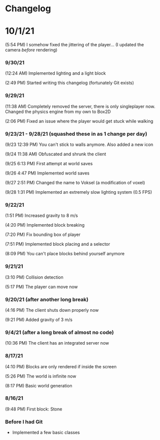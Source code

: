 # Changelog

# 10/1/21
(5:54 PM) I somehow fixed the jittering of the player... (I updated the camera *before* rendering)

### 9/30/21
(12:24 AM) Implemented lighting and a light block

(2:49 PM) Started writing this changelog (fortunately Git exists)

### 9/29/21
(11:38 AM) Completely removed the server, there is only singleplayer now. Changed the physics engine from my own to Box2D

(2:06 PM) Fixed an issue where the player would get stuck while walking

### 9/23/21 - 9/28/21 (squashed these in as 1 change per day)
(9/23 12:39 PM) You can't stick to walls anymore. Also added a new icon

(9/24 11:38 AM) Obfuscated and shrunk the client

(9/25 6:13 PM) First attempt at world saves

(9/26 4:47 PM) Implemented world saves

(9/27 2:51 PM) Changed the name to Voksel (a modification of voxel)

(9/28 1:31 PM) Implemented an extremely slow lighting system (0.5 FPS)

### 9/22/21
(1:51 PM) Increased gravity to 8 m/s

(4:20 PM) Implemented block breaking

(7:20 PM) Fix bounding box of player

(7:51 PM) Implemented block placing and a selector

(8:09 PM) You can't place blocks behind yourself anymore

### 9/21/21
(3:10 PM) Collision detection

(5:17 PM) The player can move now

### 9/20/21 (after another long break)
(4:16 PM) The client shuts down properly now

(9:21 PM) Added gravity of 3 m/s

### 9/4/21 (after a long break of almost no code)
(10:36 PM) The client has an integrated server now

### 8/17/21
(4:10 PM) Blocks are only rendered if inside the screen

(5:26 PM) The world is infinite now

(8:17 PM) Basic world generation

### 8/16/21
(9:48 PM) First block: Stone

### Before I had Git
- Implemented a few basic classes
